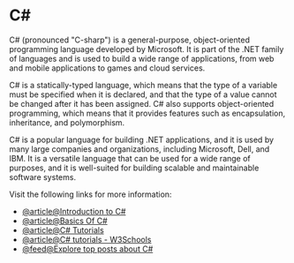 # C\#

C# (pronounced "C-sharp") is a general-purpose, object-oriented programming language developed by Microsoft. It is part of the .NET family of languages and is used to build a wide range of applications, from web and mobile applications to games and cloud services.

C# is a statically-typed language, which means that the type of a variable must be specified when it is declared, and that the type of a value cannot be changed after it has been assigned. C# also supports object-oriented programming, which means that it provides features such as encapsulation, inheritance, and polymorphism.

C# is a popular language for building .NET applications, and it is used by many large companies and organizations, including Microsoft, Dell, and IBM. It is a versatile language that can be used for a wide range of purposes, and it is well-suited for building scalable and maintainable software systems.

Visit the following links for more information:

- [@article@Introduction to C#](https://learn.microsoft.com/en-us/dotnet/csharp/tour-of-csharp/tutorials/)
- [@article@Basics Of C#](https://www.c-sharpcorner.com/UploadFile/e9fdcd/basics-of-C-Sharp/)
- [@article@C# Tutorials](https://dotnettutorials.net/course/csharp-dot-net-tutorials/)
- [@article@C# tutorials - W3Schools](https://www.w3schools.com/cs/index.php)
- [@feed@Explore top posts about C#](https://app.daily.dev/tags/csharp?ref=roadmapsh)
